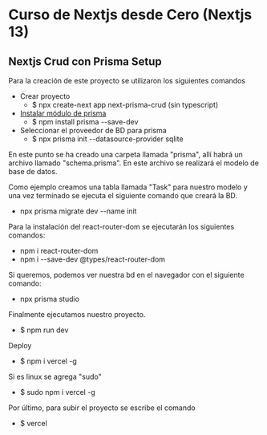 # Curso de Nextjs desde Cero (Nextjs 13)

## Nextjs Crud con Prisma Setup

Para la creación de este proyecto se utilizaron los siguientes comandos

* Crear proyecto
  * $ npx create-next app next-prisma-crud (sin typescript)
* [Instalar módulo de prisma](https://www.prisma.io/docs/getting-started/quickstart)
  * $ npm install prisma --save-dev
* Seleccionar el proveedor de BD para prisma
  * $ npx prisma init --datasource-provider sqlite

En este punto se ha creado una carpeta llamada "prisma", allí habrá un archivo llamado "schema.prisma". En este archivo se realizará el modelo de base de datos.

Como ejemplo creamos una tabla llamada "Task" para nuestro modelo y una vez terminado se ejecuta el siguiente comando que creará la BD.

* npx prisma migrate dev --name init

Para la instalación del react-router-dom se ejecutarán los siguientes comandos:

* npm i react-router-dom
* npm i --save-dev @types/react-router-dom

Si queremos, podemos ver nuestra bd en el navegador con el siguiente comando:

* npx prisma studio

Finalmente ejecutamos nuestro proyecto.

* $ npm run dev

Deploy

* $ npm i vercel -g

Si es linux se agrega "sudo"

* $ sudo npm i vercel -g

Por último, para subir el proyecto se escribe el comando

* $ vercel
